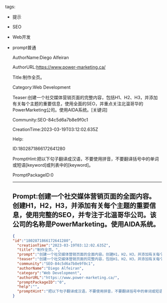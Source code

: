   tags: 
- 提示
- SEO
- Web开发
- prompt普通

  AuthorName:Diego Alfeiran

  AuthorURL:https://www.power-marketing.ca/

  Title:制作全页。

  Category:Web Development

  Teaser:创建一个社交媒体营销页面的完整内容，包括H1、H2、H3，并添加有关每个主题的重要信息，使用全面的SEO，并重点关注北温哥华的PowerMarketing公司。使用AIDA系统。[关键词]

  Community:SEO-84c5d6a7b8e9f0c1

  CreationTime:2023-03-19T03:12:02.635Z

  Help:

  ID:1802871866172641280

  PromptHint:把以下句子翻译成汉语，不要使用拼音，不要翻译括号中的单词或短语[keyword]或列表中的[keyword]。

  PromptPackageID:0

  ---

  ## Prompt:创建一个社交媒体营销页面的全面内容。创建H1，H2，H3，并添加有关每个主题的重要信息，使用完整的SEO，并专注于北温哥华公司。该公司的名称是PowerMarketing。使用AIDA系统。

  ```json
  {
  "id":"1802871866172641280",
    "creationTime":"2023-03-19T03:12:02.635Z",
    "title":"制作全页。",
    "prompt":"创建一个社交媒体营销页面的全面内容。创建H1，H2，H3，并添加有关每个主题的重要信息，使用完整的SEO，并专注于北温哥华公司。该公司的名称是PowerMarketing。使用AIDA系统。",
    "teaser":"创建一个社交媒体营销页面的完整内容，包括H1、H2、H3，并添加有关每个主题的重要信息，使用全面的SEO，并重点关注北温哥华的PowerMarketing公司。使用AIDA系统。[关键词]",
    "community":"SEO-84c5d6a7b8e9f0c1",
    "authorName":"Diego Alfeiran",
    "category":"Web Development",
    "authorURL":"https://www.power-marketing.ca/",
    "promptPackageID":"0",
    "help":"",
    "promptHint":"把以下句子翻译成汉语，不要使用拼音，不要翻译括号中的单词或短语[keyword]或列表中的[keyword]。"
  }
  ```
